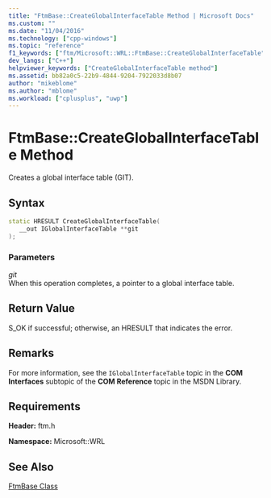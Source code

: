 ```yaml
---
title: "FtmBase::CreateGlobalInterfaceTable Method | Microsoft Docs"
ms.custom: ""
ms.date: "11/04/2016"
ms.technology: ["cpp-windows"]
ms.topic: "reference"
f1_keywords: ["ftm/Microsoft::WRL::FtmBase::CreateGlobalInterfaceTable"]
dev_langs: ["C++"]
helpviewer_keywords: ["CreateGlobalInterfaceTable method"]
ms.assetid: bb82a0c5-22b9-4844-9204-7922033d8b07
author: "mikeblome"
ms.author: "mblome"
ms.workload: ["cplusplus", "uwp"]
---
```

# FtmBase::CreateGlobalInterfaceTable Method
Creates a global interface table (GIT).  
  
## Syntax  
  
```cpp  
static HRESULT CreateGlobalInterfaceTable(  
   __out IGlobalInterfaceTable **git  
);  
```  
  
### Parameters  
 *git*  
 When this operation completes, a pointer to a global interface table.  
  
## Return Value  
 S_OK if successful; otherwise, an HRESULT that indicates the error.  
  
## Remarks  
 For more information, see the `IGlobalInterfaceTable` topic in the **COM Interfaces** subtopic of the **COM Reference** topic in the MSDN Library.  
  
## Requirements  
 **Header:** ftm.h  
  
 **Namespace:** Microsoft::WRL  
  
## See Also  
 [FtmBase Class](../windows/ftmbase-class.md)